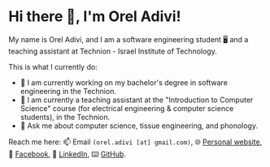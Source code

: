 # Hi there 👋, I'm Orel Adivi!
My name is Orel Adivi, and I am a software engineering student 🖥️ and a teaching assistant at Technion - Israel Institute of Technology.<!-- This is my CV 📄, in [English]() and in [Hebrew]().-->

This is what I currently do:
- 🌱 I am currently working on my bachelor's degree in software engineering in the Technion.
- 🔭 I am currently a teaching assistant at the "Introduction to Computer Science" course (for electrical engineering & computer science students), in the Technion.
- 💬 Ask me about computer science, tissue engineering, and phonology.

Reach me here: 📫 Email `(orel.adivi [at] gmail.com)`, 🌐 [Personal website](https://orel-adivi.github.io/), 📖 [Facebook](https://www.facebook.com/orel.adivi/), <!--🖼️ [Instagram](), -->💼 [LinkedIn](https://www.linkedin.com/in/orel-adivi/), ⌨️ [GitHub](https://github.com/orel-adivi).
